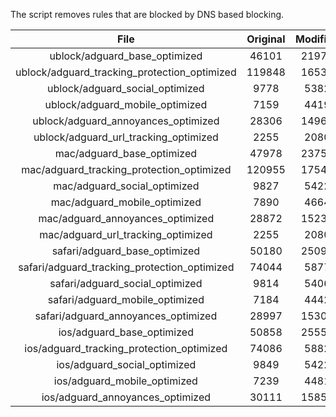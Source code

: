 The script removes rules that are blocked by DNS based blocking.


| File | Original | Modified |
|:----:|:-----:|:-----:|
| ublock/adguard_base_optimized | 46101 | 21974 |
| ublock/adguard_tracking_protection_optimized | 119848 | 16538 |
| ublock/adguard_social_optimized | 9778 | 5382 |
| ublock/adguard_mobile_optimized | 7159 | 4419 |
| ublock/adguard_annoyances_optimized | 28306 | 14962 |
| ublock/adguard_url_tracking_optimized | 2255 | 2080 |
| mac/adguard_base_optimized | 47978 | 23757 |
| mac/adguard_tracking_protection_optimized | 120955 | 17546 |
| mac/adguard_social_optimized | 9827 | 5422 |
| mac/adguard_mobile_optimized | 7890 | 4664 |
| mac/adguard_annoyances_optimized | 28872 | 15235 |
| mac/adguard_url_tracking_optimized | 2255 | 2080 |
| safari/adguard_base_optimized | 50180 | 25092 |
| safari/adguard_tracking_protection_optimized | 74044 | 5877 |
| safari/adguard_social_optimized | 9814 | 5406 |
| safari/adguard_mobile_optimized | 7184 | 4442 |
| safari/adguard_annoyances_optimized | 28997 | 15308 |
| ios/adguard_base_optimized | 50858 | 25552 |
| ios/adguard_tracking_protection_optimized | 74086 | 5882 |
| ios/adguard_social_optimized | 9849 | 5422 |
| ios/adguard_mobile_optimized | 7239 | 4481 |
| ios/adguard_annoyances_optimized | 30111 | 15855 |